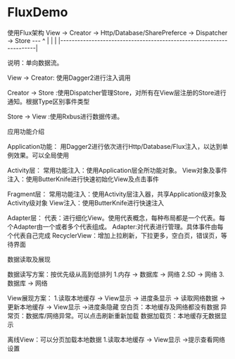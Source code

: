 # FluxDemo

使用Flux架构
View -> Creator -> Http/Database/SharePreferce -> Dispatcher -> Store ---
  ^                                                                     |
  |                                                                     |
  |---------------------------------------------------------------------|
  
  说明：单向数据流。



  View -> Creator: 使用Dagger2进行注入调用



  Creator -> Store :使用Dispatcher管理Store，对所有在View层注册的Store进行通知。根据Type区别事件类型



  Store -> View :使用Rxbus进行数据传递。





  应用功能介绍



  Application功能：
  用Dagger2进行依次进行Http/Database/Flux注入，以达到单例效果。可以全局使用



  Activity层：
  常用功能注入：使用Application层全所功能对象。
  View对象及事件注入：使用ButterKnife进行快速初始化View及点击事件



  Fragment层：
  常用功能注入：使用Activity层注入器，共享Application级对象及Activity级对象
  View注入：使用ButterKnife进行快速注入



  Adapter层：
  代表：进行细化View。使用代表概念，每种布局都是一个代表。每个Adapter由一个或者多个代表组成。
  Adapter:对代表进行管理。具体事件由每个代表自己完成
  RecyclerView：增加上拉刷新，下拉更多，空白页，错误页，等待界面





  数据读取及展现


  数据读写方案：按优先级从高到低排列
  1.内存 -> 数据库 -> 网络
  2.SD -> 网络
  3.数据库 -> 网络



  View展现方案：
  1.读取本地缓存 -> View显示 -> 进度条显示 -> 读取网络数据 -> 更新本地缓存 -> View显示 ->进度条隐藏
  空白页：本地缓存及网络都没有数据
  异常页：数据库/网络异常。可以点击刷新重新加载
  数据加载页：本地缓存无数据显示



  离线View：可以分页加载本地数据
  1.读取本地缓存 -> View显示 ->提示查看网络设置
  
